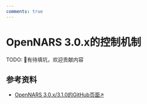 ```yaml
---
comments: true
---
```


# OpenNARS 3.0.x的控制机制

TODO: 🚧有待填坑，欢迎贡献内容

## 参考资料

- [OpenNARS 3.0.x/3.1.0的GitHub页面↗](https://github.com/opennars/opennars)
